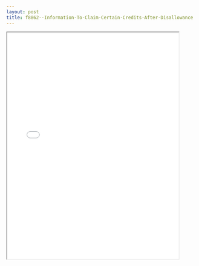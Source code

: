 ```yaml
---
layout: post
title: f8862--Information-To-Claim-Certain-Credits-After-Disallowance
---
```


<div class="pdf-container">
<iframe src="/ea//_pdf-2-md/f8862--Information-To-Claim-Certain-Credits-After-Disallowance.pdf" height="600" width="90%" allowFullScreen="true"></iframe>
</div>


